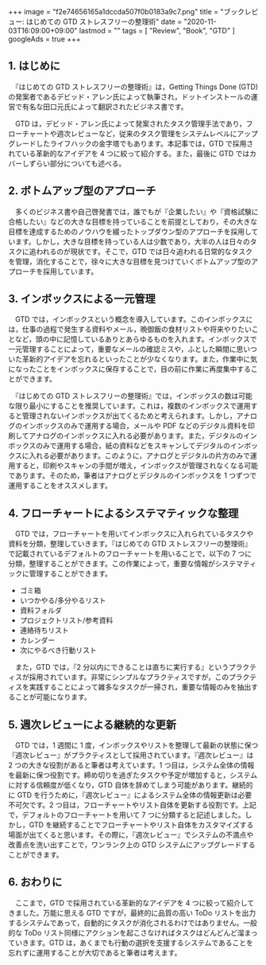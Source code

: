 +++
image = "f2e74656165a1dccda507f0b0183a9c7.png"
title = "ブックレビュー: はじめての GTD ストレスフリーの整理術"
date = "2020-11-03T16:09:00+09:00"
lastmod = ""
tags = [ "Review", "Book", "GTD" ]
googleAds = true
+++

## 1. はじめに

　『はじめての GTD ストレスフリーの整理術』は，Getting Things Done (GTD) の発案者であるデビッド・アレン氏によって執筆され，ドットインストールの運営で有名な田口元氏によって翻訳されたビジネス書です。

　GTD は，デビッド・アレン氏によって発案されたタスク管理手法であり，フローチャートや週次レビューなど，従来のタスク管理をシステムレベルにアップグレードしたライフハックの金字塔でもあります。本記事では，GTD で採用されている革新的なアイデアを 4 つに絞って紹介する。また，最後に GTD ではカバーしずらい部分についても述べる。

## 2. ボトムアップ型のアプローチ

　多くのビジネス書や自己啓発書では，誰でもが『企業したい』や『資格試験に合格したい』などの大きな目標を持っていることを前提としており，その大きな目標を達成するためのノウハウを綴ったトップダウン型のアプローチを採用しています。しかし，大きな目標を持っている人は少数であり，大半の人は日々のタスクに追われるのが現状です。そこで，GTD では日々追われる日常的なタスクを管理，消化することで，徐々に大きな目標を見つけていくボトムアップ型のアプローチを採用しています。

## 3. インボックスによる一元管理

　GTD では，インボックスという概念を導入しています。このインボックスには，仕事の過程で発生する資料やメール，晩御飯の食材リストや将来やりたいことなど，頭の中に記憶しているありとあらゆるものを入れます。インボックスで一元管理することによって，重要なメールの確認ミスや，ふとした瞬間に思いついた革新的アイデアを忘れるといったことが少なくなります。また，作業中に気になったことをインボックスに保存することで，目の前に作業に再度集中することができます。

　『はじめての GTD ストレスフリーの整理術』では，インボックスの数は可能な限り最小にすることを推奨しています。これは，複数のインボックスで運用すると管理されないインボックスが出てくるためと考えられます。しかし，アナログのインボックスのみで運用する場合，メールや PDF などのデジタル資料を印刷してアナログのインボックスに入れる必要があります。また，デジタルのインボックスのみで運用する場合，紙の資料などをスキャンしてデジタルのインボックスに入れる必要があります。このように，アナログとデジタルの片方のみで運用すると，印刷やスキャンの手間が増え，インボックスが管理されなくなる可能であります。そのため，筆者はアナログとデジタルのインボックスを 1 つずつで運用することをオススメします。

## 4. フローチャートによるシステマティックな整理

　GTD では，フローチャートを用いてインボックスに入れられているタスクや資料を分類，整理していきます。『はじめての GTD ストレスフリーの整理術』で記載されているデフォルトのフローチャートを用いることで，以下の 7 つに分類，整理することができます。この作業によって，重要な情報がシステマティックに管理することができます。

* ゴミ箱
* いつかやる/多分やるリスト
* 資料フォルダ
* プロジェクトリスト/参考資料
* 連絡待ちリスト
* カレンダー
* 次にやるべき行動リスト

　また，GTD では，『2 分以内にできることは直ちに実行する』というプラクティスが採用されています。非常にシンプルなプラクティスですが，このプラクティスを実践することによって雑多なタスクが一掃され，重要な情報のみを抽出することが可能になります。

## 5. 週次レビューによる継続的な更新

　GTD では，1 週間に 1 度，インボックスやリストを整理して最新の状態に保つ『週次レビュー』がプラクティスとして採用されています。『週次レビュー』は 2 つの大きな役割があると筆者は考えています。1 つ目は，システム全体の情報を最新に保つ役割です。締め切りを過ぎたタスクや予定が増加すると，システムに対する信頼度が低くなり，GTD 自体を辞めてしまう可能があります。継続的に GTD を行うために，『週次レビュー』によるシステム全体の情報更新は必要不可欠です。2 つ目は，フローチャートやリスト自体を更新する役割です。上記で，デフォルトのフローチャートを用いて 7 つに分類すると記述しました。しかし，GTD を継続することでフローチャートやリスト自体をカスタマイズする場面が出てくると思います。その際に，『週次レビュー』でシステムの不満点や改善点を洗い出すことで，ワンランク上の GTD システムにアップグレードすることができます。

## 6. おわりに

　ここまで，GTD で採用されている革新的なアイデアを 4 つに絞って紹介してきました。万能に思える GTD ですが，最終的に品質の高い ToDo リストを出力するシステムであって，自動的にタスクが消化されるわけではありません。一般的な ToDo リスト同様にアクションを起こさなければタスクはどんどんど溜まっていきます。GTD は，あくまでも行動の選択を支援するシステムであることを忘れずに運用することが大切であると筆者は考えます。